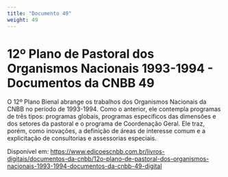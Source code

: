 ```yaml
---
title: "Documento 49"
weight: 49
---
```


# 12º Plano de Pastoral dos Organismos Nacionais 1993-1994 - Documentos da CNBB 49

O 12⁠º Plano Bienal abrange os trabalhos dos Organismos Nacionais da CNBB no período de 1993-1994. Como o anterior, ele contempla programas de três tipos: programas globais, programas específicos das dimensões e dos setores da pastoral e o programa de Coordenação Geral. Ele traz, porém, como inovações, a definição de áreas de interesse comum e a explicitação de consultorias e assessorias especiais.

Disponível em: https://www.edicoescnbb.com.br/livros-digitais/documentos-da-cnbb/12o-plano-de-pastoral-dos-organismos-nacionais-1993-1994-documentos-da-cnbb-49-digital

